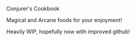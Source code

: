 Conjurer's Cookbook



Magical and Arcane foods for your enjoyment!


Heavily WIP, hopefully now with improved github!
